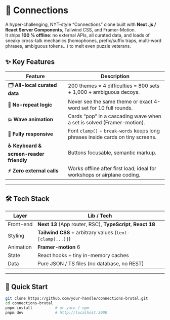 # 🔗  **Connections**  

A hyper-challenging, NYT-style “Connections” clone built with **Next .js / React
Server Components**, Tailwind CSS, and Framer-Motion.  
It ships **100 % offline**: no external APIs, all curated data, and loads of
sneaky cross-talk mechanics (homophones, prefix/suffix traps, multi-word
phrases, ambiguous tokens…) to melt even puzzle veterans.

## ✨  Key Features

| Feature | Description |
|---------|-------------|
| **🗂️  All-local curated data** | 200 themes × 4 difficulties = 800 sets + 1,000 + ambiguous decoys. |
| **🧩  No-repeat logic** | Never see the same theme or exact 4-word set for 10 full rounds. |
| **💥  Wave animation** | Cards “pop” in a cascading wave when a set is solved (Framer-motion). |
| **📱  Fully responsive** | Font `clamp()` + `break-words` keeps long phrases inside cards on tiny screens. |
| **♿  Keyboard & screen-reader friendly** | Buttons focusable, semantic markup. |
| **⚡  Zero external calls** | Works offline after first load; ideal for workshops or airplane coding. |

---

## 🛠️  Tech Stack

| Layer | Lib / Tech |
|-------|------------|
| Front-end | **Next 13** (App router, RSC), **TypeScript**, **React 18** |
| Styling  | **Tailwind CSS** + arbitrary values (`text-[clamp(...)]`) |
| Animation| **Framer-motion** 6 |
| State    | React hooks + tiny in-memory caches |
| Data     | Pure JSON / TS files (no database, no REST) |

---

## 🚀  Quick Start

```bash
git clone https://github.com/your-handle/connections-brutal.git
cd connections-brutal
pnpm install          # or yarn / npm
pnpm dev              # http://localhost:3000
